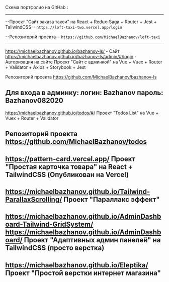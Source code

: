 Схема портфолио на GitHab :

***
--Проект "Сайт заказа такси" на React + Redux-Saga + Router + Jest + TailwindCSS--
`https://loft-taxi-two.vercel.app/login`

--Репозиторий проекта--
`https://github.com/MichaelBazhanov/loft-taxi`
***

https://michaelbazhanov.github.io/bazhanov-ls/ - Сайт
https://michaelbazhanov.github.io/bazhanov-ls/admin/#/login - Авторизация на сайте
Проект "Сайт с админкой" на Vue + Vuex + Router + Validator + Axios + Storybook + Jest

Репозиторий проекта
https://github.com/MichaelBazhanov/bazhanov-ls

Для входа в админку:
логин: Bazhanov
пароль: Bazhanov082020
--------------------------------------------------------------------------------
https://michaelbazhanov.github.io/todos/#/
Проект "Todos List" на Vue + Vuex + Router + Validator

Репозиторий проекта
https://github.com/MichaelBazhanov/todos
--------------------------------------------------------------------------------
https://pattern-card.vercel.app/
Проект "Простая карточка товара" на React + TailwindCSS (Опубликован на Vercel)
--------------------------------------------------------------------------------
https://michaelbazhanov.github.io/Tailwind-ParallaxScrolling/
Проект "Параллакс эффект"
--------------------------------------------------------------------------------
https://michaelbazhanov.github.io/AdminDashboard-Tailwind-GridSystem/
https://michaelbazhanov.github.io/AdminDashboard/
Проект "Адаптивных админ панелей" на TailwindCSS (просто верстка)
--------------------------------------------------------------------------------
https://michaelbazhanov.github.io/Eleptika/
Проект "Простой верстки интернет магазина"
--------------------------------------------------------------------------------